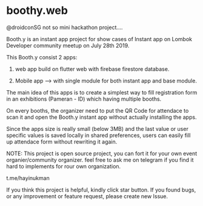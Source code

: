 # boothy.web

@droidconSG not so mini hackathon project....

Booth.y is an instant app project for show cases of Instant app on Lombok Developer community meetup on July 28th 2019. 

This Booth.y consist 2 apps:

1. web app build on flutter web with firebase firestore database.

2. Mobile app --> with single module for both instant app and base module.

The main idea of this apps is to create a simplest way to fill registration form in an exhibitions (Pameran - ID) which having multiple booths.

On every booths, the organizer need to put the QR Code for attendace to scan it and open the Booth.y instant app without actually installing the apps.

Since the apps size is really small (below 3MB) and the last value or user specific values is saved locally in shared preferences, users can easily fill up attendace form without rewriting it again.


NOTE: This project is open source project, you can fort it for your own event organier/community organizer.
feel free to ask me on telegram if you find it hard to implements for rour own organization. 

t.me/hayinukman


If you think this project is helpful, kindly click star button.
If you found bugs, or any improvement or feature request, please create new Issue.
